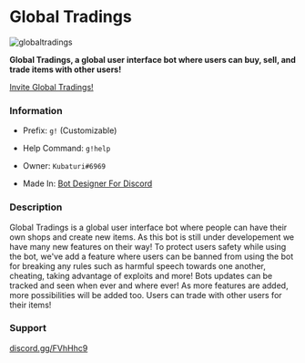 # Global Tradings
![globaltradings](https://cdn.discordapp.com/avatars/745064731307409438/bbc9d75a2b47db158841a348e5059098.png?size=2048)

**Global Tradings, a global user interface bot where users can buy, sell, and trade items with other users!**

[Invite Global Tradings!](https://discord.com/oauth2/authorize?client_id=745064731307409438&scope=bot&permissions=8)

### Information
- Prefix: `g!` (Customizable)

- Help Command: `g!help`

- Owner: `Kubaturi#6969`

- Made In: [Bot Designer For Discord](https://botdesignerdiscord.com)

### Description
Global Tradings is a global user interface bot where people can have their own shops and create new items. As this bot is still under developement we have many new features on their way! To protect users safety while using the bot, we've add a feature where users can be banned from using the bot for breaking any rules such as harmful speech towards one another, cheating, taking advantage of exploits and more! Bots updates can be tracked and seen when ever and where ever! As more features are added, more possibilities will be added too. Users can trade with other users for their items!

### Support
[discord.gg/FVhHhc9](https://discord.gg/FVhHhc9)
